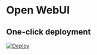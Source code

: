 # Open WebUI

## One-click deployment

[![Deploy](https://cdn.scalingo.com/deploy/button.svg)](https://dashboard.scalingo.com/deploy?source=https://github.com/Frzk/openwebui#master)
